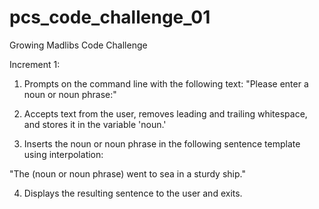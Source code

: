 pcs_code_challenge_01
=====================

Growing Madlibs Code Challenge

Increment 1: 

1. Prompts on the command line with the following text: "Please enter a noun or noun phrase:"

2. Accepts text from the user, removes leading and trailing whitespace, and stores it in the variable 'noun.'

3. Inserts the noun or noun phrase in the following sentence template using interpolation:

"The (noun or noun phrase) went to sea in a sturdy ship."

4. Displays the resulting sentence to the user and exits.